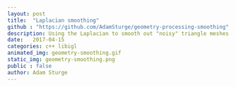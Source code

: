 ```yaml
---
layout: post
title:  "Laplacian smoothing"
github : "https://github.com/AdamSturge/geometry-processing-smoothing"
description: Using the Laplacian to smooth out "noisy" triangle meshes.
date:   2017-04-15
categories: c++ libigl
animated_img: geometry-smoothing.gif
static_img: geometry-smoothing.png
public : false
author: Adam Sturge
---
```


